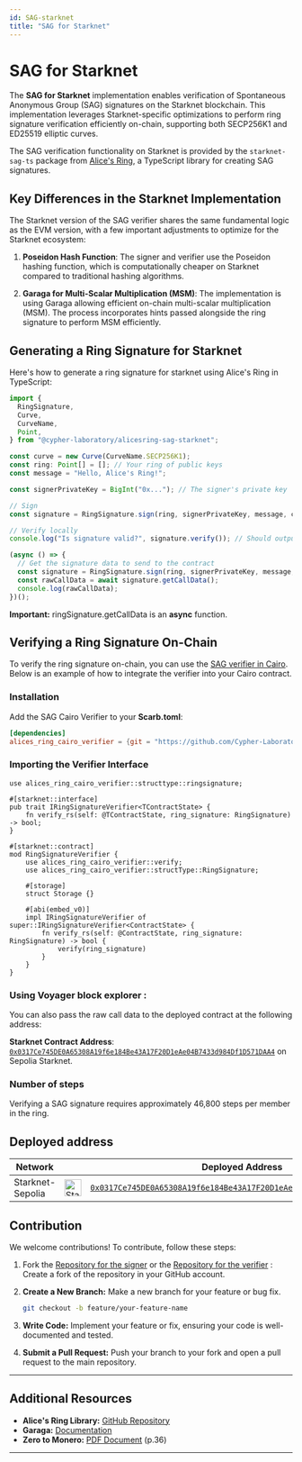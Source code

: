 ```yaml
---
id: SAG-starknet
title: "SAG for Starknet"
---
```


# SAG for Starknet

The **SAG for Starknet** implementation enables verification of Spontaneous Anonymous Group (SAG) signatures on the Starknet blockchain. This implementation leverages Starknet-specific optimizations to perform ring signature verification efficiently on-chain, supporting both SECP256K1 and ED25519 elliptic curves.

The SAG verification functionality on Starknet is provided by the `starknet-sag-ts` package from [Alice's Ring](https://github.com/Cypher-Laboratory/Alice-s-Ring-SAG-TS), a TypeScript library for creating SAG signatures.

## Key Differences in the Starknet Implementation

The Starknet version of the SAG verifier shares the same fundamental logic as the EVM version, with a few important adjustments to optimize for the Starknet ecosystem:

1. **Poseidon Hash Function**: The signer and verifier use the Poseidon hashing function, which is computationally cheaper on Starknet compared to traditional hashing algorithms.

2. **Garaga for Multi-Scalar Multiplication (MSM)**: The implementation is using Garaga allowing efficient on-chain multi-scalar multiplication (MSM). The process incorporates hints passed alongside the ring signature to perform MSM efficiently.

## Generating a Ring Signature for Starknet

Here's how to generate a ring signature for starknet using Alice's Ring in TypeScript:

```typescript
import {
  RingSignature,
  Curve,
  CurveName,
  Point,
} from "@cypher-laboratory/alicesring-sag-starknet";

const curve = new Curve(CurveName.SECP256K1);
const ring: Point[] = []; // Your ring of public keys
const message = "Hello, Alice's Ring!";

const signerPrivateKey = BigInt("0x..."); // The signer's private key

// Sign
const signature = RingSignature.sign(ring, signerPrivateKey, message, curve);

// Verify locally
console.log("Is signature valid?", signature.verify()); // Should output: true

(async () => {
  // Get the signature data to send to the contract
  const signature = RingSignature.sign(ring, signerPrivateKey, message, curve);
  const rawCallData = await signature.getCallData();
  console.log(rawCallData);
})();
```

**Important:** ringSignature.getCallData is an **async** function.

## Verifying a Ring Signature On-Chain

To verify the ring signature on-chain, you can use the [SAG verifier in Cairo](https://github.com/Cypher-Laboratory/Alice-s-Ring-Cairo-verifier).
Below is an example of how to integrate the verifier into your Cairo contract.

### Installation

Add the SAG Cairo Verifier to your **Scarb.toml**:

```toml
[dependencies]
alices_ring_cairo_verifier = {git = "https://github.com/Cypher-Laboratory/Alice-s-Ring-Cairo-verifier.git"}
```

### Importing the Verifier Interface

```cairo
use alices_ring_cairo_verifier::structtype::ringsignature;

#[starknet::interface]
pub trait IRingSignatureVerifier<TContractState> {
    fn verify_rs(self: @TContractState, ring_signature: RingSignature) -> bool;
}

#[starknet::contract]
mod RingSignatureVerifier {
    use alices_ring_cairo_verifier::verify;
    use alices_ring_cairo_verifier::structType::RingSignature;

    #[storage]
    struct Storage {}

    #[abi(embed_v0)]
    impl IRingSignatureVerifier of super::IRingSignatureVerifier<ContractState> {
        fn verify_rs(self: @ContractState, ring_signature: RingSignature) -> bool {
            verify(ring_signature)
        }
    }
}
```

### Using Voyager block explorer :

You can also pass the raw call data to the deployed contract at the following address:

**Starknet Contract Address**: [`0x0317Ce745DE0A65308A19f6e184Be43A17F20D1eAe04B7433d984Df1D571DAA4`](https://sepolia.voyager.online/contract/0x0317Ce745DE0A65308A19f6e184Be43A17F20D1eAe04B7433d984Df1D571DAA4#readContract) on Sepolia Starknet.

### Number of steps

Verifying a SAG signature requires approximately 46,800 steps per member in the ring.

## Deployed address

| Network          |                                                                                                        | Deployed Address                                                                                                                                                                   |
| ---------------- | ------------------------------------------------------------------------------------------------------ | ---------------------------------------------------------------------------------------------------------------------------------------------------------------------------------- |
| Starknet-Sepolia | <img src="https://cryptologos.cc/logos/starknet-token-strk-logo.png?v=035" alt="Starknet" width="30"/> | [`0x0317Ce745DE0A65308A19f6e184Be43A17F20D1eAe04B7433d984Df1D571DAA4`](https://sepolia.voyager.online/contract/0x0317Ce745DE0A65308A19f6e184Be43A17F20D1eAe04B7433d984Df1D571DAA4) |

## Contribution

We welcome contributions! To contribute, follow these steps:

1. Fork the [Repository for the signer](https://github.com/Cypher-Laboratory/Alice-s-Ring)
   or the [Repository for the verifier](https://github.com/Cypher-Laboratory/Alice-s-Ring-Cairo-verifier) : Create a fork of the repository in your GitHub account.
2. **Create a New Branch:** Make a new branch for your feature or bug fix.

   ```bash
   git checkout -b feature/your-feature-name
   ```

3. **Write Code:** Implement your feature or fix, ensuring your code is well-documented and tested.

4. **Submit a Pull Request:** Push your branch to your fork and open a pull request to the main repository.

---

## Additional Resources

- **Alice's Ring Library:** [GitHub Repository](https://github.com/Cypher-Laboratory/Alice-s-Ring)
- **Garaga:** [Documentation](https://garaga.gitbook.io/garaga)
- **Zero to Monero:** [PDF Document](https://www.getmonero.org/library/Zero-to-Monero-2-0-0.pdf) (p.36)

---

